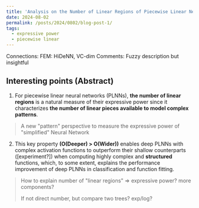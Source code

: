 ```yaml
---
title: 'Analysis on the Number of Linear Regions of Piecewise Linear Neural Networks'
date: 2024-08-02
permalink: /posts/2024/0802/blog-post-1/
tags:
  - expressive power
  - piecewise linear
---
```


Connections: FEM: HiDeNN, VC-dim
Comments: Fuzzy description but insightful

Interesting points (Abstract)
------

1. For piecewise linear neural networks (PLNNs), **the number of linear regions** is a natural measure of their expressive power since it characterizes **the number of linear pieces available to model complex patterns**.
> A new "pattern" perspective to measure the expressive power of "simplified" Neural Network

2. This key property **(O(Deeper) > O(Wider))** enables deep PLNNs with complex activation functions to outperform their shallow counterparts ([experiment?]) when computing highly complex and **structured** functions, which, to some extent, explains the performance improvement of deep PLNNs in classification and function fitting.
> How to explain number of "linear regions" => expressive power? more components?
> 
> If not direct number, but compare two trees? exp/log?
